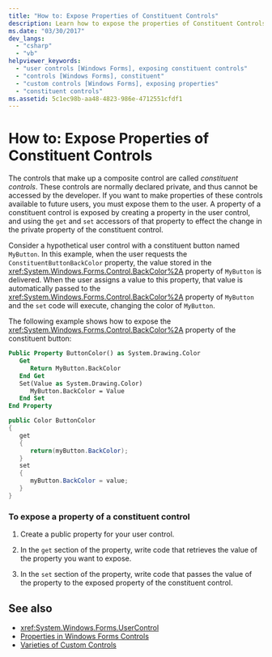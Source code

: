 ```yaml
---
title: "How to: Expose Properties of Constituent Controls"
description: Learn how to expose the properties of Constituent Controls so that these controls that are usually private are available to future users.
ms.date: "03/30/2017"
dev_langs:
  - "csharp"
  - "vb"
helpviewer_keywords:
  - "user controls [Windows Forms], exposing constituent controls"
  - "controls [Windows Forms], constituent"
  - "custom controls [Windows Forms], exposing properties"
  - "constituent controls"
ms.assetid: 5c1ec98b-aa48-4823-986e-4712551cfdf1
---
```

# How to: Expose Properties of Constituent Controls
The controls that make up a composite control are called *constituent controls*. These controls are normally declared private, and thus cannot be accessed by the developer. If you want to make properties of these controls available to future users, you must expose them to the user. A property of a constituent control is exposed by creating a property in the user control, and using the `get` and `set` accessors of that property to effect the change in the private property of the constituent control.

 Consider a hypothetical user control with a constituent button named `MyButton`. In this example, when the user requests the `ConstituentButtonBackColor` property, the value stored in the <xref:System.Windows.Forms.Control.BackColor%2A> property of `MyButton` is delivered. When the user assigns a value to this property, that value is automatically passed to the <xref:System.Windows.Forms.Control.BackColor%2A> property of `MyButton` and the `set` code will execute, changing the color of `MyButton`.

 The following example shows how to expose the <xref:System.Windows.Forms.Control.BackColor%2A> property of the constituent button:

```vb
Public Property ButtonColor() as System.Drawing.Color
   Get
      Return MyButton.BackColor
   End Get
   Set(Value as System.Drawing.Color)
      MyButton.BackColor = Value
   End Set
End Property
```

```csharp
public Color ButtonColor
{
   get
   {
      return(myButton.BackColor);
   }
   set
   {
      myButton.BackColor = value;
   }
}
```

### To expose a property of a constituent control

1. Create a public property for your user control.

2. In the `get` section of the property, write code that retrieves the value of the property you want to expose.

3. In the `set` section of the property, write code that passes the value of the property to the exposed property of the constituent control.

## See also

- <xref:System.Windows.Forms.UserControl>
- [Properties in Windows Forms Controls](properties-in-windows-forms-controls.md)
- [Varieties of Custom Controls](varieties-of-custom-controls.md)
